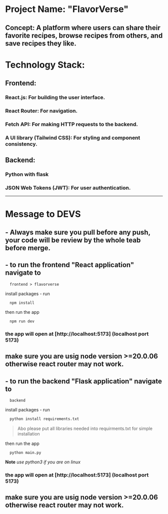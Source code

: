 # Project Name: "FlavorVerse"

Concept: A platform where users can share their favorite recipes, browse recipes from others, and save recipes they like.
---

# Technology Stack:
## Frontend:
### React.js: For building the user interface.
### React Router: For navigation.
### Fetch API: For making HTTP requests to the backend.
### A UI library (Tailwind CSS): For styling and component consistency.
## Backend:
### Python with flask
### JSON Web Tokens (JWT): For user authentication.

---

# Message to DEVS

## - Always make sure you pull before any push, your code will be review by the whole teab before merge.
## - to run the frontend "React application" navigate to

```
  frontend > flavorverse
```
install packages - run
```
  npm install
```
then run the app
```
  npm run dev
```
### the app will open at [http://localhost:5173] (localhost port 5173)
## make sure you are usig node version >=20.0.06 otherwise react router may not work.

## - to run the backend "Flask application" navigate to

```
  backend
```
install packages - run
```bash
  python install requirements.txt
```
> Abo please put all libraries needed into requirments.txt for simple installation

then run the app
```
  python main.py
```

**Note** *use python3 if you are on linux*

### the app will open at [http://localhost:5173] (localhost port 5173)
## make sure you are usig node version >=20.0.06 otherwise react router may not work.

